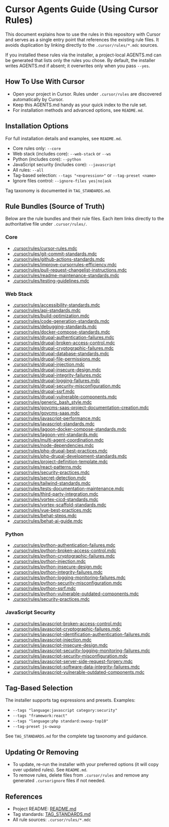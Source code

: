 # Cursor Agents Guide (Using Cursor Rules)

This document explains how to use the rules in this repository with Cursor and serves as a single entry point that references the existing rule files. It avoids duplication by linking directly to the `.cursor/rules/*.mdc` sources.

If you installed these rules via the installer, a project‑local AGENTS.md can be generated that lists only the rules you chose. By default, the installer writes AGENTS.md if absent; it overwrites only when you pass `--yes`.

## How To Use With Cursor
- Open your project in Cursor. Rules under `.cursor/rules` are discovered automatically by Cursor.
- Keep this AGENTS.md handy as your quick index to the rule set.
- For installation methods and advanced options, see `README.md`.

## Installation Options
For full installation details and examples, see `README.md`.
- Core rules only: `--core`
- Web stack (includes core): `--web-stack` or `--ws`
- Python (includes core): `--python`
- JavaScript security (includes core): `--javascript`
- All rules: `--all`
- Tag-based selection: `--tags "<expression>"` or `--tag-preset <name>`
- Ignore files control: `--ignore-files yes|no|ask`

Tag taxonomy is documented in `TAG_STANDARDS.md`.

## Rule Bundles (Source of Truth)
Below are the rule bundles and their rule files. Each item links directly to the authoritative file under `.cursor/rules/`.

### Core
- [.cursor/rules/cursor-rules.mdc](.cursor/rules/cursor-rules.mdc)
- [.cursor/rules/git-commit-standards.mdc](.cursor/rules/git-commit-standards.mdc)
- [.cursor/rules/github-actions-standards.mdc](.cursor/rules/github-actions-standards.mdc)
- [.cursor/rules/improve-cursorrules-efficiency.mdc](.cursor/rules/improve-cursorrules-efficiency.mdc)
- [.cursor/rules/pull-request-changelist-instructions.mdc](.cursor/rules/pull-request-changelist-instructions.mdc)
- [.cursor/rules/readme-maintenance-standards.mdc](.cursor/rules/readme-maintenance-standards.mdc)
- [.cursor/rules/testing-guidelines.mdc](.cursor/rules/testing-guidelines.mdc)

### Web Stack
- [.cursor/rules/accessibility-standards.mdc](.cursor/rules/accessibility-standards.mdc)
- [.cursor/rules/api-standards.mdc](.cursor/rules/api-standards.mdc)
- [.cursor/rules/build-optimization.mdc](.cursor/rules/build-optimization.mdc)
- [.cursor/rules/code-generation-standards.mdc](.cursor/rules/code-generation-standards.mdc)
- [.cursor/rules/debugging-standards.mdc](.cursor/rules/debugging-standards.mdc)
- [.cursor/rules/docker-compose-standards.mdc](.cursor/rules/docker-compose-standards.mdc)
- [.cursor/rules/drupal-authentication-failures.mdc](.cursor/rules/drupal-authentication-failures.mdc)
- [.cursor/rules/drupal-broken-access-control.mdc](.cursor/rules/drupal-broken-access-control.mdc)
- [.cursor/rules/drupal-cryptographic-failures.mdc](.cursor/rules/drupal-cryptographic-failures.mdc)
- [.cursor/rules/drupal-database-standards.mdc](.cursor/rules/drupal-database-standards.mdc)
- [.cursor/rules/drupal-file-permissions.mdc](.cursor/rules/drupal-file-permissions.mdc)
- [.cursor/rules/drupal-injection.mdc](.cursor/rules/drupal-injection.mdc)
- [.cursor/rules/drupal-insecure-design.mdc](.cursor/rules/drupal-insecure-design.mdc)
- [.cursor/rules/drupal-integrity-failures.mdc](.cursor/rules/drupal-integrity-failures.mdc)
- [.cursor/rules/drupal-logging-failures.mdc](.cursor/rules/drupal-logging-failures.mdc)
- [.cursor/rules/drupal-security-misconfiguration.mdc](.cursor/rules/drupal-security-misconfiguration.mdc)
- [.cursor/rules/drupal-ssrf.mdc](.cursor/rules/drupal-ssrf.mdc)
- [.cursor/rules/drupal-vulnerable-components.mdc](.cursor/rules/drupal-vulnerable-components.mdc)
- [.cursor/rules/generic_bash_style.mdc](.cursor/rules/generic_bash_style.mdc)
- [.cursor/rules/govcms-saas-project-documentation-creation.mdc](.cursor/rules/govcms-saas-project-documentation-creation.mdc)
- [.cursor/rules/govcms-saas.mdc](.cursor/rules/govcms-saas.mdc)
- [.cursor/rules/javascript-performance.mdc](.cursor/rules/javascript-performance.mdc)
- [.cursor/rules/javascript-standards.mdc](.cursor/rules/javascript-standards.mdc)
- [.cursor/rules/lagoon-docker-compose-standards.mdc](.cursor/rules/lagoon-docker-compose-standards.mdc)
- [.cursor/rules/lagoon-yml-standards.mdc](.cursor/rules/lagoon-yml-standards.mdc)
- [.cursor/rules/multi-agent-coordination.mdc](.cursor/rules/multi-agent-coordination.mdc)
- [.cursor/rules/node-dependencies.mdc](.cursor/rules/node-dependencies.mdc)
- [.cursor/rules/php-drupal-best-practices.mdc](.cursor/rules/php-drupal-best-practices.mdc)
- [.cursor/rules/php-drupal-development-standards.mdc](.cursor/rules/php-drupal-development-standards.mdc)
- [.cursor/rules/project-definition-template.mdc](.cursor/rules/project-definition-template.mdc)
- [.cursor/rules/react-patterns.mdc](.cursor/rules/react-patterns.mdc)
- [.cursor/rules/security-practices.mdc](.cursor/rules/security-practices.mdc)
- [.cursor/rules/secret-detection.mdc](.cursor/rules/secret-detection.mdc)
- [.cursor/rules/tailwind-standards.mdc](.cursor/rules/tailwind-standards.mdc)
- [.cursor/rules/tests-documentation-maintenance.mdc](.cursor/rules/tests-documentation-maintenance.mdc)
- [.cursor/rules/third-party-integration.mdc](.cursor/rules/third-party-integration.mdc)
- [.cursor/rules/vortex-cicd-standards.mdc](.cursor/rules/vortex-cicd-standards.mdc)
- [.cursor/rules/vortex-scaffold-standards.mdc](.cursor/rules/vortex-scaffold-standards.mdc)
- [.cursor/rules/vue-best-practices.mdc](.cursor/rules/vue-best-practices.mdc)
- [.cursor/rules/behat-steps.mdc](.cursor/rules/behat-steps.mdc)
- [.cursor/rules/behat-ai-guide.mdc](.cursor/rules/behat-ai-guide.mdc)

### Python
- [.cursor/rules/python-authentication-failures.mdc](.cursor/rules/python-authentication-failures.mdc)
- [.cursor/rules/python-broken-access-control.mdc](.cursor/rules/python-broken-access-control.mdc)
- [.cursor/rules/python-cryptographic-failures.mdc](.cursor/rules/python-cryptographic-failures.mdc)
- [.cursor/rules/python-injection.mdc](.cursor/rules/python-injection.mdc)
- [.cursor/rules/python-insecure-design.mdc](.cursor/rules/python-insecure-design.mdc)
- [.cursor/rules/python-integrity-failures.mdc](.cursor/rules/python-integrity-failures.mdc)
- [.cursor/rules/python-logging-monitoring-failures.mdc](.cursor/rules/python-logging-monitoring-failures.mdc)
- [.cursor/rules/python-security-misconfiguration.mdc](.cursor/rules/python-security-misconfiguration.mdc)
- [.cursor/rules/python-ssrf.mdc](.cursor/rules/python-ssrf.mdc)
- [.cursor/rules/python-vulnerable-outdated-components.mdc](.cursor/rules/python-vulnerable-outdated-components.mdc)
- [.cursor/rules/security-practices.mdc](.cursor/rules/security-practices.mdc)

### JavaScript Security
- [.cursor/rules/javascript-broken-access-control.mdc](.cursor/rules/javascript-broken-access-control.mdc)
- [.cursor/rules/javascript-cryptographic-failures.mdc](.cursor/rules/javascript-cryptographic-failures.mdc)
- [.cursor/rules/javascript-identification-authentication-failures.mdc](.cursor/rules/javascript-identification-authentication-failures.mdc)
- [.cursor/rules/javascript-injection.mdc](.cursor/rules/javascript-injection.mdc)
- [.cursor/rules/javascript-insecure-design.mdc](.cursor/rules/javascript-insecure-design.mdc)
- [.cursor/rules/javascript-security-logging-monitoring-failures.mdc](.cursor/rules/javascript-security-logging-monitoring-failures.mdc)
- [.cursor/rules/javascript-security-misconfiguration.mdc](.cursor/rules/javascript-security-misconfiguration.mdc)
- [.cursor/rules/javascript-server-side-request-forgery.mdc](.cursor/rules/javascript-server-side-request-forgery.mdc)
- [.cursor/rules/javascript-software-data-integrity-failures.mdc](.cursor/rules/javascript-software-data-integrity-failures.mdc)
- [.cursor/rules/javascript-vulnerable-outdated-components.mdc](.cursor/rules/javascript-vulnerable-outdated-components.mdc)

## Tag-Based Selection
The installer supports tag expressions and presets. Examples:
- `--tags "language:javascript category:security"`
- `--tags "framework:react"`
- `--tags "language:php standard:owasp-top10"`
- `--tag-preset js-owasp`

See `TAG_STANDARDS.md` for the complete tag taxonomy and guidance.

## Updating Or Removing
- To update, re-run the installer with your preferred options (it will copy over updated rules). See `README.md`.
- To remove rules, delete files from `.cursor/rules` and remove any generated `.cursorignore` files if not needed.

## References
- Project README: [README.md](README.md)
- Tag standards: [TAG_STANDARDS.md](TAG_STANDARDS.md)
- All rule sources: `.cursor/rules/*.mdc`
